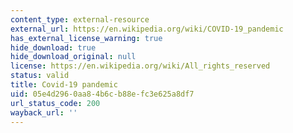 ```yaml
---
content_type: external-resource
external_url: https://en.wikipedia.org/wiki/COVID-19_pandemic
has_external_license_warning: true
hide_download: true
hide_download_original: null
license: https://en.wikipedia.org/wiki/All_rights_reserved
status: valid
title: Covid-19 pandemic
uid: 05e4d296-0aa8-4b6c-b88e-fc3e625a8df7
url_status_code: 200
wayback_url: ''
---
```

